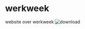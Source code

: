 # werkweek
website over werkweek
![download](https://github.com/noah123321123321/werkweek/assets/133778635/bc67aa72-d154-4d97-a9d0-b1e259a7fed7)

